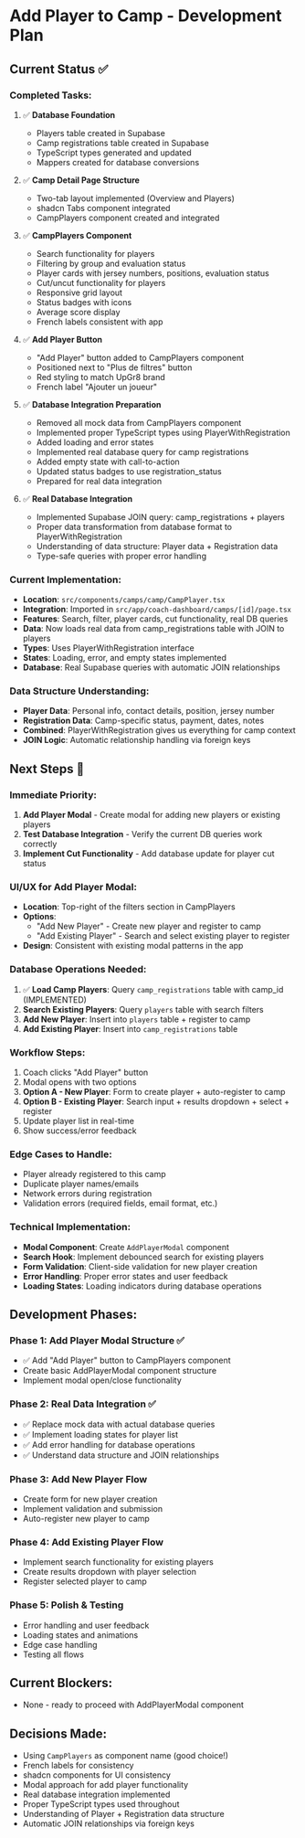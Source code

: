 # Add Player to Camp - Development Plan

## Current Status ✅

### Completed Tasks:

1. ✅ **Database Foundation**

   - Players table created in Supabase
   - Camp registrations table created in Supabase
   - TypeScript types generated and updated
   - Mappers created for database conversions

2. ✅ **Camp Detail Page Structure**

   - Two-tab layout implemented (Overview and Players)
   - shadcn Tabs component integrated
   - CampPlayers component created and integrated

3. ✅ **CampPlayers Component**

   - Search functionality for players
   - Filtering by group and evaluation status
   - Player cards with jersey numbers, positions, evaluation status
   - Cut/uncut functionality for players
   - Responsive grid layout
   - Status badges with icons
   - Average score display
   - French labels consistent with app

4. ✅ **Add Player Button**

   - "Add Player" button added to CampPlayers component
   - Positioned next to "Plus de filtres" button
   - Red styling to match UpGr8 brand
   - French label "Ajouter un joueur"

5. ✅ **Database Integration Preparation**

   - Removed all mock data from CampPlayers component
   - Implemented proper TypeScript types using PlayerWithRegistration
   - Added loading and error states
   - Implemented real database query for camp registrations
   - Added empty state with call-to-action
   - Updated status badges to use registration_status
   - Prepared for real data integration

6. ✅ **Real Database Integration**
   - Implemented Supabase JOIN query: camp_registrations + players
   - Proper data transformation from database format to PlayerWithRegistration
   - Understanding of data structure: Player data + Registration data
   - Type-safe queries with proper error handling

### Current Implementation:

- **Location**: `src/components/camps/camp/CampPlayer.tsx`
- **Integration**: Imported in `src/app/coach-dashboard/camps/[id]/page.tsx`
- **Features**: Search, filter, player cards, cut functionality, real DB queries
- **Data**: Now loads real data from camp_registrations table with JOIN to players
- **Types**: Uses PlayerWithRegistration interface
- **States**: Loading, error, and empty states implemented
- **Database**: Real Supabase queries with automatic JOIN relationships

### Data Structure Understanding:

- **Player Data**: Personal info, contact details, position, jersey number
- **Registration Data**: Camp-specific status, payment, dates, notes
- **Combined**: PlayerWithRegistration gives us everything for camp context
- **JOIN Logic**: Automatic relationship handling via foreign keys

## Next Steps 🎯

### Immediate Priority:

1. **Add Player Modal** - Create modal for adding new players or existing players
2. **Test Database Integration** - Verify the current DB queries work correctly
3. **Implement Cut Functionality** - Add database update for player cut status

### UI/UX for Add Player Modal:

- **Location**: Top-right of the filters section in CampPlayers
- **Options**:
  - "Add New Player" - Create new player and register to camp
  - "Add Existing Player" - Search and select existing player to register
- **Design**: Consistent with existing modal patterns in the app

### Database Operations Needed:

1. ✅ **Load Camp Players**: Query `camp_registrations` table with camp_id (IMPLEMENTED)
2. **Search Existing Players**: Query `players` table with search filters
3. **Add New Player**: Insert into `players` table + register to camp
4. **Add Existing Player**: Insert into `camp_registrations` table

### Workflow Steps:

1. Coach clicks "Add Player" button
2. Modal opens with two options
3. **Option A - New Player**: Form to create player + auto-register to camp
4. **Option B - Existing Player**: Search input + results dropdown + select + register
5. Update player list in real-time
6. Show success/error feedback

### Edge Cases to Handle:

- Player already registered to this camp
- Duplicate player names/emails
- Network errors during registration
- Validation errors (required fields, email format, etc.)

### Technical Implementation:

- **Modal Component**: Create `AddPlayerModal` component
- **Search Hook**: Implement debounced search for existing players
- **Form Validation**: Client-side validation for new player creation
- **Error Handling**: Proper error states and user feedback
- **Loading States**: Loading indicators during database operations

## Development Phases:

### Phase 1: Add Player Modal Structure ✅

- ✅ Add "Add Player" button to CampPlayers component
- Create basic AddPlayerModal component structure
- Implement modal open/close functionality

### Phase 2: Real Data Integration ✅

- ✅ Replace mock data with actual database queries
- ✅ Implement loading states for player list
- ✅ Add error handling for database operations
- ✅ Understand data structure and JOIN relationships

### Phase 3: Add New Player Flow

- Create form for new player creation
- Implement validation and submission
- Auto-register new player to camp

### Phase 4: Add Existing Player Flow

- Implement search functionality for existing players
- Create results dropdown with player selection
- Register selected player to camp

### Phase 5: Polish & Testing

- Error handling and user feedback
- Loading states and animations
- Edge case handling
- Testing all flows

## Current Blockers:

- None - ready to proceed with AddPlayerModal component

## Decisions Made:

- Using `CampPlayers` as component name (good choice!)
- French labels for consistency
- shadcn components for UI consistency
- Modal approach for add player functionality
- Real database integration implemented
- Proper TypeScript types used throughout
- Understanding of Player + Registration data structure
- Automatic JOIN relationships via foreign keys
